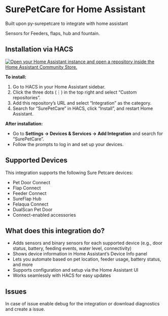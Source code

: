 # SurePetCare for Home Assistant

Built upon py-surepetcare to integrate with home assistant 

Sensors for Feeders, flaps, hub and fountain.

## Installation via HACS

[![Open your Home Assistant instance and open a repository inside the Home Assistant Community Store.](https://my.home-assistant.io/badges/hacs_repository.svg)](https://my.home-assistant.io/redirect/hacs_repository/?owner=FredrikM97&repository=hass-surepetcare&category=integration)

**To install:**
1. Go to HACS in your Home Assistant sidebar.
2. Click the three dots (⋮) in the top right and select “Custom repositories”.
3. Add this repository’s URL and select “Integration” as the category.
4. Search for “SurePetCare” in HACS, click “Install”, and restart Home Assistant.

**After installation:**
- Go to **Settings → Devices & Services → Add Integration** and search for “SurePetCare”.
- Follow the prompts to log in and set up your devices.


## Supported Devices

This integration supports the following Sure Petcare devices:
- Pet Door Connect
- Flap Connect
- Feeder Connect
- SureFlap Hub
- Felaqua Connect 
- DualScan Pet Door
- Connect-enabled accessories


## What does this integration do?
- Adds sensors and binary sensors for each supported device (e.g., door status, battery, feeding events, water level, connectivity)
- Shows device information in Home Assistant’s Device Info panel
- Lets you automate based on pet location, feeder usage, battery status, and more
- Supports configuration and setup via the Home Assistant UI
- Works seamlessly with HACS for easy updates

## Issues
In case of issue enable debug for the integration or download diagnostics and create a issue.
